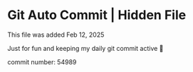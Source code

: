 # Git Auto Commit | Hidden File

This file was added Feb 12, 2025

Just for fun and keeping my daily git commit active 🤪

commit number: 54989
